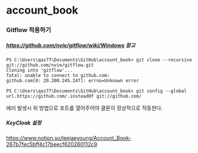 # account_book

### Gitflow 적용하기

##### https://github.com/nvie/gitflow/wiki/Windows 참고

```
PS C:\Users\qaz77\Documents\GitHub\account_book> git clone --recursive git://github.com/nvie/gitflow.git
Cloning into 'gitflow'...
fatal: unable to connect to github.com:
github.com[0: 20.200.245.247]: errno=Unknown error

PS C:\Users\qaz77\Documents\GitHub\account_book> git config --global url.https://github.com/.insteadOf git://github.com/
```

에러 발생시 위 방법으로 포트를 열어주어야 클론이 정상적으로 작동한다. 


##### KeyCloak 설정
https://www.notion.so/leejaeyoung/Account_Book-267b7fec5bff4c17beecf620260112c9
